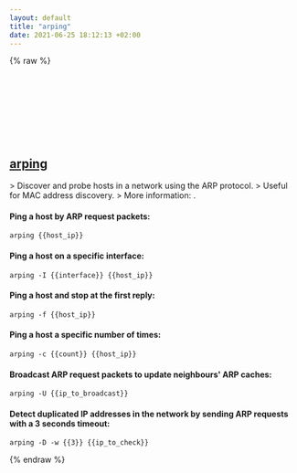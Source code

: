 ```yaml
---
layout: default
title: "arping"
date: 2021-06-25 18:12:13 +02:00
---
```

{% raw %}
<h2 id="arping">
  <a href="/en/common/arping.html">arping</a> <a href="#arping"><svg class="icon">
    <use href="/assets/images/unicode_sprite.svg#link" />
  </svg></a>
</h2>
> Discover and probe hosts in a network using the ARP protocol.
> Useful for MAC address discovery.
> More information: <https://github.com/ThomasHabets/arping>.

#### Ping a host by ARP request packets:
```shell
arping {{host_ip}}
```
#### Ping a host on a specific interface:
```shell
arping -I {{interface}} {{host_ip}}
```
#### Ping a host and stop at the first reply:
```shell
arping -f {{host_ip}}
```
#### Ping a host a specific number of times:
```shell
arping -c {{count}} {{host_ip}}
```
#### Broadcast ARP request packets to update neighbours' ARP caches:
```shell
arping -U {{ip_to_broadcast}}
```
#### Detect duplicated IP addresses in the network by sending ARP requests with a 3 seconds timeout:
```shell
arping -D -w {{3}} {{ip_to_check}}
```
{% endraw %}